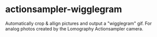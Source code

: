 # actionsampler-wigglegram
Automatically crop &amp; allign pictures and output a "wigglegram" gif. For analog photos created by the Lomography Actionsampler camera.
